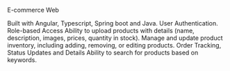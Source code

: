 E-commerce Web

Built with Angular, Typescript, Spring boot and Java.
User Authentication.
Role-based Access
Ability to upload products with details (name, description, images, prices, quantity in stock).
Manage and update product inventory, including adding, removing, or editing products.
Order Tracking, Status Updates and Details
Ability to search for products based on keywords.
